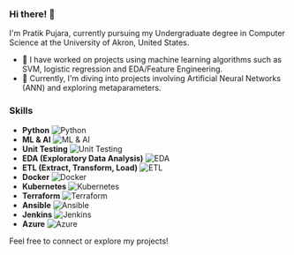 ### Hi there! 👋

I'm Pratik Pujara, currently pursuing my Undergraduate degree in Computer Science at the University of Akron, United States. 

- 🔭 I have worked on projects using machine learning algorithms such as SVM, logistic regression and EDA/Feature Engineering.
- 🔭 Currently, I'm diving into projects involving Artificial Neural Networks (ANN) and exploring metaparameters.

### Skills

- **Python** ![Python](https://img.icons8.com/color/48/000000/python.png)
- **ML & AI** ![ML & AI](https://img.icons8.com/ios/50/000000/artificial-intelligence.png)
- **Unit Testing** ![Unit Testing](https://img.icons8.com/color/48/000000/test-tube.png)
- **EDA (Exploratory Data Analysis)** ![EDA](https://img.icons8.com/ios/50/000000/data.png)
- **ETL (Extract, Transform, Load)** ![ETL](https://img.icons8.com/color/48/000000/etl.png)
- **Docker**   ![Docker](https://img.icons8.com/color/48/000000/docker.png)
- **Kubernetes**   ![Kubernetes](https://img.icons8.com/color/48/000000/kubernetes.png)
- **Terraform**   ![Terraform](https://img.icons8.com/color/48/000000/terraform.png)
- **Ansible**   ![Ansible](https://img.icons8.com/color/48/000000/ansible.png)
- **Jenkins**   ![Jenkins](https://img.icons8.com/color/48/000000/jenkins.png)
- **Azure** ![Azure](https://img.icons8.com/color/48/000000/microsoft-azure-1.png)

Feel free to connect or explore my projects!

<!--
**Pratik0188/Pratik0188** is a ✨ _special_ ✨ repository because its `README.md` (this file) appears on your GitHub profile.

Here are some ideas to get you started:

- 🔭 I’m currently working on ANN, metaparameters projects...
- 🌱 I’m currently learning ML and DevOps...
- 👯 I’m looking to collaborate on ...
- 🤔 I’m looking for help with ...
- 💬 Ask me about ...
- 📫 How to reach me: ...
- 😄 Pronouns: ...
- ⚡ Fun fact: ...
-->
